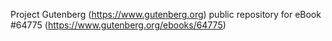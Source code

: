 Project Gutenberg (https://www.gutenberg.org) public repository for
eBook #64775 (https://www.gutenberg.org/ebooks/64775)
